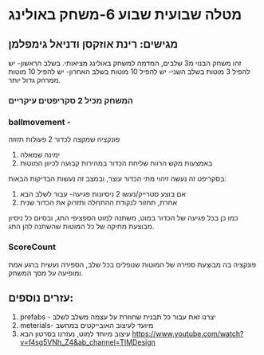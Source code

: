# מטלה שבועית שבוע 6-משחק באולינג
## מגישים: רינת אוזקסן ודניאל גימפלמן
זהו משחק הבנוי מ3 שלבים, המדמה למשחק באולינג מציאותי.
בשלב הראשון- יש להפיל 3 מוטות
בשלב השני- יש להפיל 10 מוטות
בשלב האחרון- יש להפיל 10 מוטות ממרחק גדול יותר.
### המשחק מכיל 2 סקריפטים עיקריים

### ballmovement -
פונקציה שמקצה לכדור 2 פעולות תזוזה
1. ימינה שמאלה
2. באמצעות מקש הרווח שליחת הכדור במהירות קבועה לכיוון המוטות

בסקריפט זה נעשה זיהוי מתי הכדור עוצר, ובמצב זה נעשות הבדיקות הבאות:
1. אם בוצע סטרייק/נעשו 2 ניסיונות פגיעה- עבור לשלב הבא
2. אחרת, תחזור לנקודת ההתחלה ותזרוק את הכדור שנית

כמו כן בכל פגיעה של הכדור במוט, משתנה למוט הספציפי התג, ובסיום כל ניסיון
מבוצעת מחיקה של כל המוטות שהשתנה להן התג.

### ScoreCount
פונקציה בה מבוצעת ספירה של המוטות שנופלים בכל שלב,
הספירה נעשית ברגע אמת ומופיעה על מסך המשחק.

## עזרים נוספים:
1. prefabs -
יצרנו זאת עבור כל תבנית שחוזרת על עצמה משלב לשלב
2. meterials-
מיועד לעיצוב האובייקטים במחשב
3. עיצוב מיוחד למוט, נעזרנו בסרטון הבא
https://www.youtube.com/watch?v=f4sg5VNh_Z4&ab_channel=TIMDesign

